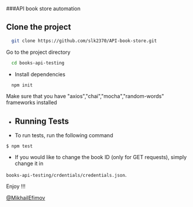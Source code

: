 ###API book store automation


## Clone the project

```bash
  git clone https://github.com/slk2370/API-book-store.git
```

Go to the project directory

```bash
  cd books-api-testing
```

- Install dependencies

```bash
  npm init
```

Make sure that you have "axios","chai","mocha","random-words" frameworks installed


- ## Running Tests

- To run tests, run the following command

```$ npm test```

- If you would like to change the book ID (only for GET requests), simply change it in 

```books-api-testing/crdentials/credentials.json```.

Enjoy !!!

[@MikhailEfimov](https://github.com/slk2370)
